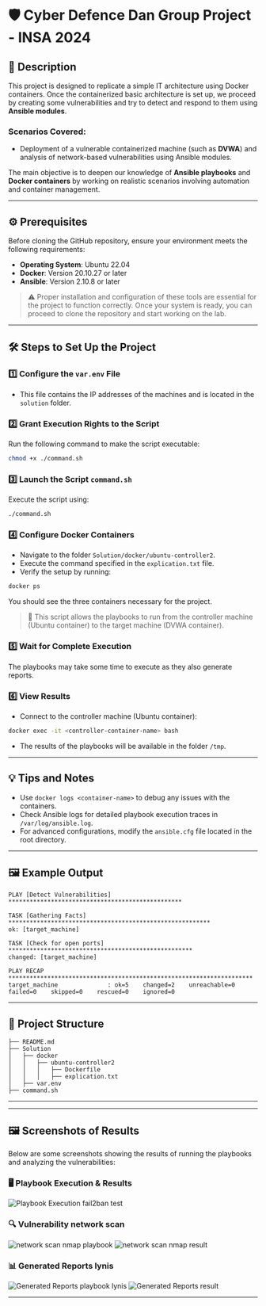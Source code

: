 # 🛡️ Cyber Defence Dan Group Project - INSA 2024

## 📄 Description

This project is designed to replicate a simple IT architecture using Docker containers. Once the containerized basic architecture is set up, we proceed by creating some vulnerabilities and try to detect and respond to them using **Ansible modules**. 

### Scenarios Covered:
- Deployment of a vulnerable containerized machine (such as **DVWA**) and analysis of network-based vulnerabilities using Ansible modules.

The main objective is to deepen our knowledge of **Ansible playbooks** and **Docker containers** by working on realistic scenarios involving automation and container management.

---

## ⚙️ Prerequisites

Before cloning the GitHub repository, ensure your environment meets the following requirements:

- **Operating System**: Ubuntu 22.04
- **Docker**: Version 20.10.27 or later
- **Ansible**: Version 2.10.8 or later

> ⚠️ Proper installation and configuration of these tools are essential for the project to function correctly. Once your system is ready, you can proceed to clone the repository and start working on the lab.

---

## 🛠️ Steps to Set Up the Project

### 1️⃣ Configure the `var.env` File
- This file contains the IP addresses of the machines and is located in the `solution` folder.

### 2️⃣ Grant Execution Rights to the Script
Run the following command to make the script executable:
```bash
chmod +x ./command.sh
```

### 3️⃣ Launch the Script `command.sh`
Execute the script using:
```bash
./command.sh
```

### 4️⃣ Configure Docker Containers
- Navigate to the folder `Solution/docker/ubuntu-controller2`.
- Execute the command specified in the `explication.txt` file.
- Verify the setup by running:
```bash
docker ps
```
You should see the three containers necessary for the project.

> 📝 This script allows the playbooks to run from the controller machine (Ubuntu container) to the target machine (DVWA container).

### 5️⃣ Wait for Complete Execution
The playbooks may take some time to execute as they also generate reports.

### 6️⃣ View Results
- Connect to the controller machine (Ubuntu container):
```bash
docker exec -it <controller-container-name> bash
```
- The results of the playbooks will be available in the folder `/tmp`.

---

## 💡 Tips and Notes
- Use `docker logs <container-name>` to debug any issues with the containers.
- Check Ansible logs for detailed playbook execution traces in `/var/log/ansible.log`.
- For advanced configurations, modify the `ansible.cfg` file located in the root directory.

---

## 🖼️ Example Output
```plaintext
PLAY [Detect Vulnerabilities] *************************************************

TASK [Gathering Facts] *********************************************************
ok: [target_machine]

TASK [Check for open ports] ****************************************************
changed: [target_machine]

PLAY RECAP *********************************************************************
target_machine              : ok=5    changed=2    unreachable=0    failed=0    skipped=0    rescued=0    ignored=0
```

---

## 📂 Project Structure
```
├── README.md
├── Solution
│   ├── docker
│   │   ├── ubuntu-controller2
│   │   │   ├── Dockerfile
│   │   │   ├── explication.txt
│   ├── var.env
├── command.sh
```

---

---

## 🖼️ Screenshots of Results

Below are some screenshots showing the results of running the playbooks and analyzing the vulnerabilities:

### 🖥️ Playbook Execution & Results
![Playbook Execution fail2ban test](test/Client/fail2ban-test.jpg)

### 🔍 Vulnerability network scan 
![network scan nmap playbook](test/Client/real_nmap.png)
![network scan nmap result](test/Clientres_nmap_playbook.png)

### 📊 Generated Reports lynis
![Generated Reports playbook lynis](test/Clientlynis_playbook.png)
![Generated Reports result](test/Clientlynis-res_playbook.png)

---

